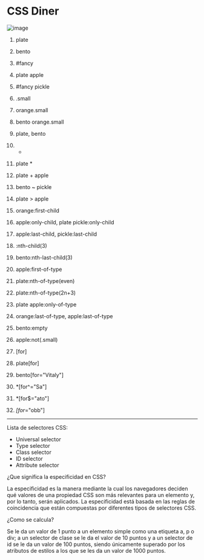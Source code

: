 # CSS Diner
![image](https://user-images.githubusercontent.com/56410444/141043552-862030fe-e45c-4977-944b-9c3947295c03.png)

1) plate

2) bento

3) #fancy

4) plate apple

5) #fancy pickle

6) .small

7) orange.small

8) bento orange.small

9) plate, bento

10) *

11) plate *

12) plate + apple

13) bento ~ pickle

14) plate > apple

15) orange:first-child

16) apple:only-child, plate pickle:only-child

17) apple:last-child, pickle:last-child

18) :nth-child(3)

19) bento:nth-last-child(3)

20) apple:first-of-type

21) plate:nth-of-type(even)

22) plate:nth-of-type(2n+3)

23) plate apple:only-of-type

24) orange:last-of-type, apple:last-of-type

25) bento:empty

26) apple:not(.small)

27) [for]

28) plate[for]

29) bento[for="Vitaly"]

30) *[for^="Sa"]

31) *[for$="ato"]

32) *[for*="obb"]

------------------------------------------------------------------------------------------
Lista de selectores CSS:
- Universal selector
- Type selector
- Class selector
- ID selector
- Attribute selector

¿Que significa la especificidad en CSS? 

La especificidad es la manera mediante la cual los navegadores deciden qué valores de una 
propiedad CSS son más relevantes para un elemento y, por lo tanto, serán aplicados. 
La especificidad está basada en las reglas de coincidencia que están compuestas por diferentes 
tipos de selectores CSS.

¿Como se calcula?

Se le da un valor de 1 punto a un elemento simple como una etiqueta a, p o div; a un selector 
de clase se le da el valor de 10 puntos y a un selector de id se le da un valor de 100 puntos, 
siendo únicamente superado por los atributos de estilos a los que se les da un valor de 1000 puntos.
